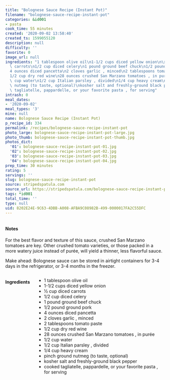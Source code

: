 ```yaml
---
title: "Bolognese Sauce Recipe (Instant Pot)"
filename: "bolognese-sauce-recipe-instant-pot"
categories: &id001
- pasta
cook_time: 55 minutes
created: '2020-09-02 13:58:40'
created_ts: 1599055120
description: null
difficulty: ''
favorite: 0
image_url: null
ingredients: "1 tablespoon olive oil\n1-1/2 cups diced yellow onion\n\xBD cup diced\
  \ carrots\n1/2 cup diced celery\n1 pound ground beef chuck\n1/2 pound ground pork\n\
  4 ounces diced pancetta\n2 cloves garlic , minced\n2 tablespoons tomato paste\n\
  1/2 cup dry red wine\n28 ounces crushed San Marzano tomatoes , in pur\xE9e\n1/2\
  \ cup water\n1/2 cup Italian parsley , divided\n1/4 cup heavy cream\npinch ground\
  \ nutmeg (to taste, optional)\nkosher salt and freshly-ground black pepper\ncooked\
  \ tagliatelle, pappardelle, or your favorite pasta , for serving"
intrash: 0
meal_dates:
- '2020-09-02'
meal_types: '3'
mine: null
name: Bolognese Sauce Recipe (Instant Pot)
p_recipe_id: 334
permalink: /recipes/bolognese-sauce-recipe-instant-pot
photo_large: bolognese-sauce-recipe-instant-pot-large.jpg
photo_thumb: bolognese-sauce-recipe-instant-pot-thumb.jpg
photos_dict:
  '01': bolognese-sauce-recipe-instant-pot-01.jpg
  '02': bolognese-sauce-recipe-instant-pot-02.jpg
  '03': bolognese-sauce-recipe-instant-pot-03.jpg
  '04': bolognese-sauce-recipe-instant-pot-04.jpg
prep_time: 30 minutes
rating: 5
servings: ''
slug: bolognese-sauce-recipe-instant-pot
source: stripedspatula.com
source_url: https://stripedspatula.com/bolognese-sauce-recipe-instant-pot/
tags: *id001
total_time: ''
type: null
uid: 8202E24E-9C63-4DBB-A008-AFBA9C08982B-499-0000017FA2C55DFC
---
```

<div class="large-8 medium-7 columns" id="writeup">		<div id="notes"><h4>Notes</h4>
<div class="box box-notes"><p>For the best flavor and texture of this sauce, crushed San Marzano tomatoes are key. Other crushed tomato varieties, or those packed in a more watery juice instead of purée, will yield a thinner, less flavorful sauce.</p>
<p>Make ahead: Bolognese sauce can be stored in airtight containers for 3-4 days in the refrigerator, or 3-4 months in the freezer.</p>
</div></div>	</div><!-- #writeup -->
</div><!-- #row-one -->
<div class="row" id="row-two">	<div class="medium-4 small-5 columns" id="ingredients"><h4>Ingredients</h4><div class="box box-ingredients content"><ul>
<li>1 tablespoon olive oil</li>
<li>1-1/2 cups diced yellow onion</li>
<li>½ cup diced carrots</li>
<li>1/2 cup diced celery</li>
<li>1 pound ground beef chuck</li>
<li>1/2 pound ground pork</li>
<li>4 ounces diced pancetta</li>
<li>2 cloves garlic , minced</li>
<li>2 tablespoons tomato paste</li>
<li>1/2 cup dry red wine</li>
<li>28 ounces crushed San Marzano tomatoes , in purée</li>
<li>1/2 cup water</li>
<li>1/2 cup Italian parsley , divided</li>
<li>1/4 cup heavy cream</li>
<li>pinch ground nutmeg (to taste, optional)</li>
<li>kosher salt and freshly-ground black pepper</li>
<li>cooked tagliatelle, pappardelle, or your favorite pasta , for serving</li>
</ul>
</div>	</div>	<div class="medium-6 small-7 columns" id="directions">	</div>